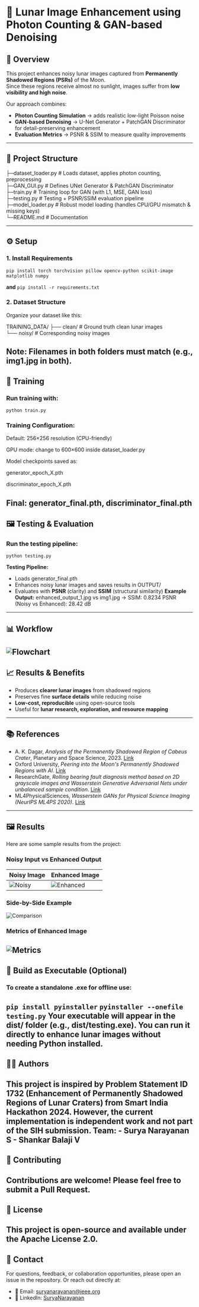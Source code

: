 # 🌙 Lunar Image Enhancement using Photon Counting & GAN-based Denoising

## 📌 Overview

This project enhances noisy lunar images captured from **Permanently Shadowed Regions (PSRs)** of the Moon.  
Since these regions receive almost no sunlight, images suffer from **low visibility and high noise**.

Our approach combines:
- **Photon Counting Simulation** → adds realistic low-light Poisson noise  
- **GAN-based Denoising** → U-Net Generator + PatchGAN Discriminator for detail-preserving enhancement  
- **Evaluation Metrics** → PSNR & SSIM to measure quality improvements  

---

## 📂 Project Structure

├─dataset_loader.py # Loads dataset, applies photon counting, preprocessing  
├─GAN_GUI.py # Defines UNet Generator & PatchGAN Discriminator  
├─train.py # Training loop for GAN (with L1, MSE, GAN loss)  
├─testing.py # Testing + PSNR/SSIM evaluation pipeline  
├─model_loader.py # Robust model loading (handles CPU/GPU mismatch & missing keys)  
└─README.md # Documentation

---

## ⚙️ Setup

### 1. Install Requirements

```
pip install torch torchvision pillow opencv-python scikit-image matplotlib numpy
```
**and**
```pip install -r requirements.txt```

### 2. Dataset Structure

Organize your dataset like this:

TRAINING_DATA/
├── clean/   # Ground truth clean lunar images  
└── noisy/   # Corresponding noisy images

Note: Filenames in both folders must match (e.g., img1.jpg in both).
---
## 🧠 Training
### Run training with:

```python train.py```

### Training Configuration:

  Default: 256×256 resolution (CPU-friendly)
  
  GPU mode: change to 600×600 inside dataset_loader.py
  
  Model checkpoints saved as:
  
  generator_epoch_X.pth
  
  discriminator_epoch_X.pth
  
  Final: generator_final.pth, discriminator_final.pth
---
## 🖼️ Testing & Evaluation

### Run the testing pipeline:

```python testing.py```

**Testing Pipeline:** 
- Loads generator_final.pth
- Enhances noisy lunar images and saves results in OUTPUT/
- Evaluates with **PSNR** (clarity) and **SSIM** (structural similarity)
**Example Output:**
enhanced_output_1.jpg vs img1.jpg → SSIM: 0.8234
PSNR (Noisy vs Enhanced): 28.42 dB
---
## 📊 Workflow
![Flowchart](https://github.com/1sanemax/Lunar-PSR-Enhancement/blob/main/flowchart.jpg) 
--- 
## 📈 Results & Benefits 
- Produces **clearer lunar images** from shadowed regions
- Preserves fine **surface details** while reducing noise
- **Low-cost, reproducible** using open-source tools
- Useful for **lunar research, exploration, and resource mapping**
---
## 📚 References 
- A. K. Dagar, *Analysis of the Permanently Shadowed Region of Cabeus Crater*, Planetary and Space Science, 2023. [Link](https://www.sciencedirect.com/science/article/abs/pii/S0019103523003391)
- Oxford University, *Peering into the Moon's Permanently Shadowed Regions with AI*. [Link](https://www.ox.ac.uk/news/features/peering-moons-permanently-shadowed-regions-ai#:~:text=The%20Moon's%20polar%20regions%20are,resolution%20for%20the%20first%20time)
- ResearchGate, *Rolling bearing fault diagnosis method based on 2D grayscale images and Wasserstein Generative Adversarial Nets under unbalanced sample condition*. [Link](https://www.researchgate.net/publication/373270947_Rolling_bearing_fault_diagnosis_method_based_on_2D_grayscale_images_and_Wasserstein_Generative_Adversarial_Nets_under_unbalanced_sample_condition)
- ML4PhysicalSciences, *Wasserstein GANs for Physical Science Imaging (NeurIPS ML4PS 2020)*. [Link](https://ml4physicalsciences.github.io/2020/files/NeurIPS_ML4PS_2020_43.pdf)
---
## 🖼️ Results 
Here are some sample results from the project: 
### Noisy Input vs Enhanced Output 
| Noisy Image | Enhanced Image | 
|-------------|----------------| 
| ![Noisy](https://github.com/1sanemax/Lunar-PSR-Enhancement/blob/main/Noisy_example.jpg) | ![Enhanced](https://github.com/1sanemax/Lunar-PSR-Enhancement/blob/main/Enhanced_of_noisy.jpg) | 
### Side-by-Side Example 
![Comparison](https://github.com/1sanemax/Lunar-PSR-Enhancement/blob/main/Example_comparison_of_Noisy_vs_Enhanced.png) 
### Metrics of Enhanced Image 
![Metrics](https://github.com/1sanemax/Lunar-PSR-Enhancement/blob/main/Example_metrics_of_Enhanced.png) 
--- 
## 🧱 Build as Executable (Optional)
### To create a standalone .exe for offline use:
```pip install pyinstaller```
```pyinstaller --onefile testing.py```
Your executable will appear in the dist/ folder (e.g., dist/testing.exe).
You can run it directly to enhance lunar images without needing Python installed.
---
## 👩‍🚀 Authors 
This project is inspired by **Problem Statement ID 1732 (Enhancement of Permanently Shadowed Regions of Lunar Craters)** from **Smart India Hackathon 2024**. 
However, the current implementation is **independent work** and not part of the SIH submission. 
**Team:** - Surya Narayanan S - Shankar Balaji V 
--- 
## 🤝 Contributing 
Contributions are welcome! Please feel free to submit a Pull Request. 
--- 
## 📄 License
This project is open-source and available under the Apache License 2.0. 
--- 
## 📧 Contact
For questions, feedback, or collaboration opportunities, please open an issue in the repository. Or reach out directly at: 
- 📩 Email: suryanarayanan@ieee.org
- 🔗 LinkedIn: [SuryaNarayanan](https://www.linkedin.com/in/suryanarayanan3329/)
